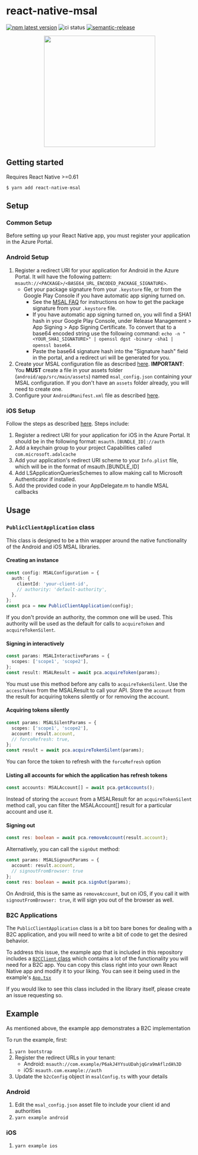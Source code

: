 # react-native-msal

[![npm latest version](https://img.shields.io/npm/v/react-native-msal/latest.svg)](https://www.npmjs.com/package/react-native-msal)
![ci status](https://github.com/stashenergy/react-native-msal/workflows/CI/badge.svg)
[![semantic-release](https://img.shields.io/badge/%20%20%F0%9F%93%A6%F0%9F%9A%80-semantic--release-e10079.svg)](https://github.com/semantic-release/semantic-release)

<p align="center">
  <img src="_assets/ReactNativeMSALLogo.png" width="300">
</p>

## Getting started

Requires React Native >=0.61

`$ yarn add react-native-msal`

## Setup

### Common Setup

Before setting up your React Native app, you must register your application in the Azure Portal.

### Android Setup

1. Register a redirect URI for your application for Android in the Azure Portal. It will have the following pattern: `msauth://<PACKAGE>/<BASE64_URL_ENCODED_PACKAGE_SIGNATURE>`.
   - Get your package signature from your `.keystore` file, or from the Google Play Console if you have automatic app signing turned on.
     - See the [MSAL FAQ](https://github.com/AzureAD/microsoft-authentication-library-for-android/wiki/MSAL-FAQ#redirect-uri-issues) for instructions on how to get the package signature from your `.keystore` file.
     - If you have automatic app signing turned on, you will find a SHA1 hash in your Google Play Console, under Release Management > App Signing > App Signing Certificate. To convert that to a base64 encoded string use the following command: `echo -n "<YOUR_SHA1_SIGNATURE>" | openssl dgst -binary -sha1 | openssl base64`.
     - Paste the base64 signature hash into the "Signature hash" field in the portal, and a redirect uri will be generated for you.
1. Create your MSAL configuration file as described [here](https://github.com/AzureAD/microsoft-authentication-library-for-android#step-2-create-your-msal-configuration-file). **IMPORTANT**: You **MUST** create a file in your assets folder (`android/app/src/main/assets`) named `msal_config.json` containing your MSAL configuration. If you don't have an `assets` folder already, you will need to create one.
1. Configure your `AndroidManifest.xml` file as described [here](https://github.com/AzureAD/microsoft-authentication-library-for-android#step-3-configure-the-androidmanifestxml).

### iOS Setup

Follow the steps as described [here](https://github.com/AzureAD/microsoft-authentication-library-for-objc#configuring-msal). Steps include:

1. Register a redirect URI for your application for iOS in the Azure Portal. It should be in the following format: `msauth.[BUNDLE_ID]://auth`
1. Add a keychain group to your project Capabilities called `com.microsoft.adalcache`
1. Add your application's redirect URI scheme to your `Info.plist` file, which will be in the format of msauth.[BUNDLE_ID]
1. Add LSApplicationQueriesSchemes to allow making call to Microsoft Authenticator if installed.
1. Add the provided code in your AppDelegate.m to handle MSAL callbacks

## Usage

### `PublicClientApplication` class

This class is designed to be a thin wrapper around the native functionality of the Android and iOS MSAL libraries.

#### Creating an instance

```typescript
const config: MSALConfiguration = {
  auth: {
    clientId: 'your-client-id',
    // authority: 'default-authority',
  },
};
const pca = new PublicClientApplication(config);
```

If you don't provide an authority, the common one will be used. This authority will be used as the default for calls to `acquireToken` and `acquireTokenSilent`.

#### Signing in interactively

```typescript
const params: MSALInteractiveParams = {
  scopes: ['scope1', 'scope2'],
};
const result: MSALResult = await pca.acquireToken(params);
```

You must use this method before any calls to `acquireTokenSilent`.
Use the `accessToken` from the MSALResult to call your API.
Store the `account` from the result for acquiring tokens silently or for removing the account.

#### Acquiring tokens silently

```typescript
const params: MSALSilentParams = {
  scopes: ['scope1', 'scope2'],
  account: result.account,
  // forceRefresh: true,
};
const result = await pca.acquireTokenSilent(params);
```

You can force the token to refresh with the `forceRefresh` option

#### Listing all accounts for which the application has refresh tokens

```typescript
const accounts: MSALAccount[] = await pca.getAccounts();
```

Instead of storing the `account` from a MSALResult for an `acquireTokenSilent` method call, you can filter the MSALAccount[] result for a particular account and use it.

#### Signing out

```typescript
const res: boolean = await pca.removeAccount(result.account);
```

Alternatively, you can call the `signOut` method:

```typescript
const params: MSALSignoutParams = {
  account: result.account,
  // signoutFromBrowser: true
};
const res: boolean = await pca.signOut(params);
```

On Android, this is the same as `removeAccount`, but on iOS, if you call it with `signoutFromBrowser: true`, it will sign you out of the browser as well.

### B2C Applications

The `PublicClientApplication` class is a bit too bare bones for dealing with a B2C application, and you will need to write a bit of code to get the desired behavior.

To address this issue, the example app that is included in this repository includes a [`B2CClient` class](./example/src/b2cClient.ts) which contains a lot of the functionality you will need for a B2C app. You can copy this class right into your own React Native app and modify it to your liking. You can see it being used in the example's [`App.tsx`](./example/src/App.tsx)

If you would like to see this class included in the library itself, please create an issue requesting so.

## Example

As mentioned above, the example app demonstrates a B2C implementation

To run the example, first:

1. `yarn bootstrap`
2. Register the redirect URLs in your tenant:
   - Android: `msauth://com.example/P6akJ4YYsuUDahjqGra9mAflzdA%3D`
   - iOS: `msauth.com.example://auth`
3. Update the `b2cConfig` object in `msalConfig.ts` with your details

### Android

1. Edit the `msal_config.json` asset file to include your client id and authorities
2. `yarn example android`

### iOS

1. `yarn example ios`
